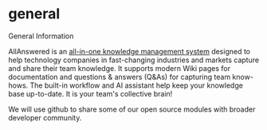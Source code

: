 # general
General Information

AllAnswered is an [all-in-one knowledge management system](https://www.allanswered.com) designed to help technology companies in fast-changing industries and markets capture and share their team knowledge. It supports modern Wiki pages for documentation and questions & answers (Q&As) for capturing team know-hows. The built-in workflow and AI assistant help keep your knowledge base up-to-date. It is your team's collective brain!

We will use github to share some of our open source modules with broader developer community.

